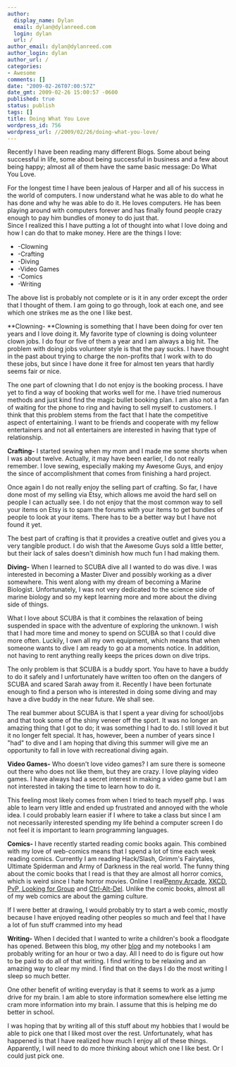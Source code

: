 ```yaml
---
author:
  display_name: Dylan
  email: dylan@dylanreed.com
  login: dylan
  url: /
author_email: dylan@dylanreed.com
author_login: dylan
author_url: /
categories:
- Awesome
comments: []
date: "2009-02-26T07:00:57Z"
date_gmt: 2009-02-26 15:00:57 -0600
published: true
status: publish
tags: []
title: Doing What You Love
wordpress_id: 756
wordpress_url: //2009/02/26/doing-what-you-love/
---
```


Recently I have been reading many different Blogs. Some about being successful in life, some about being successful in business and a few about being happy; almost all of them have the same basic message: Do What You Love.

For the longest time I have been jealous of Harper and all of his success in the world of computers. I now understand what he was able to do what he has done and why he was able to do it. He loves computers. He has been playing around with computers forever and has finally found people crazy enough to pay him bundles of money to do just that.  
Since I realized this I have putting a lot of thought into what I love doing and how I can do that to make money. Here are the things I love:

  * -Clowning
  * -Crafting
  * -Diving
  * -Video Games
  * -Comics
  * -Writing
  


  


The above list is probably not complete or is it in any order except the order that I thought of them. I am going to go through, look at each one, and see which one strikes me as the one I like best.

**Clowning- **Clowning is something that I have been doing for over ten years and I love doing it. My favorite type of clowning is doing volunteer clown jobs. I do four or five of them a year and I am always a big hit. The problem with doing jobs volunteer style is that the pay sucks. I have thought in the past about trying to charge the non-profits that I work with to do these jobs, but since I have done it free for almost ten years that hardly seems fair or nice.

The one part of clowning that I do not enjoy is the booking process. I have yet to find a way of booking that works well for me. I have tried numerous methods and just kind find the magic bullet booking plan. I am also not a fan of waiting for the phone to ring and having to sell myself to customers. I think that this problem stems from the fact that I hate the competitive aspect of entertaining. I want to be friends and cooperate with my fellow entertainers and not all entertainers are interested in having that type of relationship.

**Crafting-** I started sewing when my mom and I made me some shorts when I was about twelve. Actually, it may have been earlier, I do not really remember. I love sewing, especially making my Awesome Guys, and enjoy the since of accomplishment that comes from finishing a hard project.

Once again I do not really enjoy the selling part of crafting. So far, I have done most of my selling via Etsy, which allows me avoid the hard sell on people I can actually see. I do not enjoy that the most common way to sell your items on Etsy is to spam the forums with your items to get bundles of people to look at your items. There has to be a better way but I have not found it yet.

The best part of crafting is that it provides a creative outlet and gives you a very tangible product. I do wish that the Awesome Guys sold a little better, but their lack of sales doesn't diminish how much fun I had making them.

**Diving-** When I learned to SCUBA dive all I wanted to do was dive. I was interested in becoming a Master Diver and possibly working as a diver somewhere. This went along with my dream of becoming a Marine Biologist. Unfortunately, I was not very dedicated to the science side of marine biology and so my kept learning more and more about the diving side of things.

What I love about SCUBA is that it combines the relaxation of being suspended in space with the adventure of exploring the unknown. I wish that I had more time and money to spend on SCUBA so that I could dive more often. Luckily, I own all my own equipment, which means that when someone wants to dive I am ready to go at a moments notice. In addition, not having to rent anything really keeps the prices down on dive trips.

The only problem is that SCUBA is a buddy sport. You have to have a buddy to do it safely and I unfortunately have written too often on the dangers of SCUBA and scared Sarah away from it. Recently I have been fortunate enough to find a person who is interested in doing some diving and may have a dive buddy in the near future. We shall see.

The real bummer about SCUBA is that I spent a year diving for school/jobs and that took some of the shiny veneer off the sport. It was no longer an amazing thing that I got to do; it was something I had to do. I still loved it but it no longer felt special. It has, however, been a number of years since I "had" to dive and I am hoping that diving this summer will give me an opportunity to fall in love with recreational diving again.

**Video Games-** Who doesn't love video games? I am sure there is someone out there who does not like them, but they are crazy. I love playing video games. I have always had a secret interest in making a video game but I am not interested in taking the time to learn how to do it.

This feeling most likely comes from when I tried to teach myself php. I was able to learn very little and ended up frustrated and annoyed with the whole idea. I could probably learn easier if I where to take a class but since I am not necessarily interested spending my life behind a computer screen I do not feel it is important to learn programming languages.

**Comics-** I have recently started reading comic books again. This combined with my love of web-comics means that I spend a lot of time each week reading comics. Currently I am reading Hack/Slash, Grimm's Fairytales, Ultimate Spiderman and Army of Darkness in the real world. The funny thing about the comic books that I read is that they are almost all horror comics, which is weird since I hate horror movies. Online I real[Penny Arcade][1], [XKCD][2], [PvP][3],[ Looking for Group][4] and [Ctrl-Alt-Del][5]. Unlike the comic books, almost all of my web comics are about the gaming culture.

   [1]: http://www.penny-arcade.com/comic/
   [2]: http://xkcd.com/
   [3]: http://www.pvponline.com/
   [4]: http://www.lfgcomic.com/page/latest
   [5]: http://cad-comic.com/comic.php

If I were better at drawing, I would probably try to start a web comic, mostly because I have enjoyed reading other peoples so much and feel that I have a lot of fun stuff crammed into my head

**Writing-** When I decided that I wanted to write a children's book a floodgate has opened. Between this blog, my other [blog][6] and my notebooks I am probably writing for an hour or two a day. All I need to do is figure out how to be paid to do all of that writing. I find writing to be relaxing and an amazing way to clear my mind. I find that on the days I do the most writing I sleep so much better.

   [6]: http://clownusability.com/

One other benefit of writing everyday is that it seems to work as a jump drive for my brain. I am able to store information somewhere else letting me cram more information into my brain. I assume that this is helping me do better in school.

I was hoping that by writing all of this stuff about my hobbies that I would be able to pick one that I liked most over the rest. Unfortunately, what has happened is that I have realized how much I enjoy all of these things. Apparently, I will need to do more thinking about which one I like best. Or I could just pick one.

 
